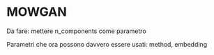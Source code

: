 # MOWGAN


Da fare: mettere n_components come parametro

Parametri che ora possono davvero essere usati: method, embedding
